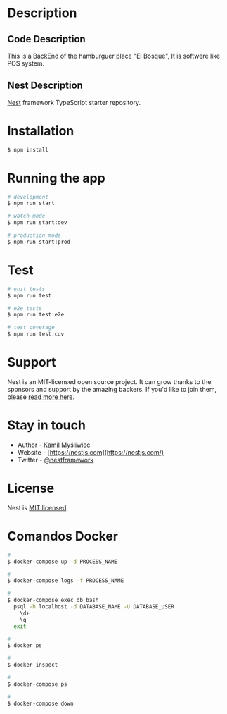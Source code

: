 # Description

## Code Description

This is a BackEnd of the hamburguer place "El Bosque", It is softwere like POS system.

## Nest Description

[Nest](https://github.com/nestjs/nest) framework TypeScript starter repository.

# Installation

```bash
$ npm install
```

# Running the app

```bash
# development
$ npm run start

# watch mode
$ npm run start:dev

# production mode
$ npm run start:prod
```

# Test

```bash
# unit tests
$ npm run test

# e2e tests
$ npm run test:e2e

# test coverage
$ npm run test:cov
```

# Support

Nest is an MIT-licensed open source project. It can grow thanks to the sponsors and support by the amazing backers. If you'd like to join them, please [read more here](https://docs.nestjs.com/support).

# Stay in touch

- Author - [Kamil Myśliwiec](https://kamilmysliwiec.com)
- Website - [https://nestjs.com](https://nestjs.com/)
- Twitter - [@nestframework](https://twitter.com/nestframework)

# License

Nest is [MIT licensed](LICENSE).

# Comandos Docker

```bash
#
$ docker-compose up -d PROCESS_NAME

#
$ docker-compose logs -f PROCESS_NAME

#
$ docker-compose exec db bash
  psql -h localhost -d DATABASE_NAME -U DATABASE_USER
    \d+
    \q
  exit

#
$ docker ps

#
$ docker inspect ----

#
$ docker-compose ps

#
$ docker-compose down
```
